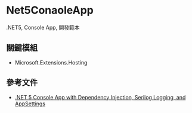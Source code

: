 # Net5ConaoleApp
.NET5,  Console App, 開發範本

## 關鍵模組
* Microsoft.Extensions.Hosting

## 參考文件
* [.NET 5 Console App with Dependency Injection, Serilog Logging, and AppSettings](https://dev.to/moe23/net-5-console-app-with-dependency-injection-serilog-logging-and-appsettings-3d4n)
